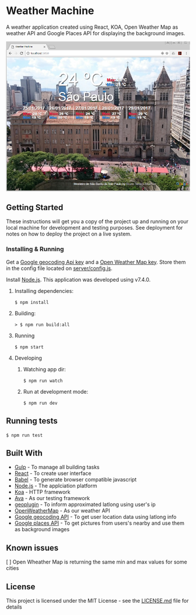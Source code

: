 # Weather Machine

A weather application created using React, KOA, Open Weather Map as weather API and Google Places API for displaying the background images.

![Weather Machine Screenshot](https://github.com/dansoah/weather-machine/raw/master/media/screenshot.png?raw=true)

## Getting Started

These instructions will get you a copy of the project up and running on your local machine for development and testing purposes. See deployment for notes on how to deploy the project on a live system.

### Installing & Running

Get a [Google geocoding Api key](https://developers.google.com/maps/documentation/geocoding/intro) and
a [Open Weather Map key](http://openweathermap.org/appid). Store them in the config file located on [server/config.js](server/config.js).

Install [Node.js](https://nodejs.org/). This application was developed using v7.4.0.

1. Installing dependencies:
    ```
    $ npm install
    ```
2. Building:

    ```
    > $ npm run build:all
    ```
    
3. Running

    ```
    $ npm start
    ```

4. Developing
    1. Watching app dir:

        ```
        $ npm run watch
        ```

    2. Run at development mode:
        ```
        $ npm run dev
        ```

## Running tests
```
$ npm run test
```

## Built With

* [Gulp](http://gulpjs.com/) - To manage all building tasks
* [React](https://facebook.github.io/react/) - To create user interface
* [Babel](https://babeljs.io/) - To generate browser compatible javascript
* [Node.js](https://nodejs.org/) - The applciation platform
* [Koa](https://github.com/koajs/koa) - HTTP framework
* [Ava](https://github.com/avajs/ava) - As our testing framework
* [geoplugin](http://www.geoplugin.net/) - To inform approximated latlong using user's ip
* [OpenWeatherMap](http://openweathermap.org) - As our weather API
* [Google geocoding API](https://developers.google.com/maps/documentation/geocoding/intro) - To get user location data using latlong info
* [Google places API](https://developers.google.com/places/) - To get pictures from users's nearby and use them as background images

## Known issues

[ ] Open Wheather Map is returning the same min and max values for some cities

## License

This project is licensed under the MIT License - see the [LICENSE.md](LICENSE.md) file for details